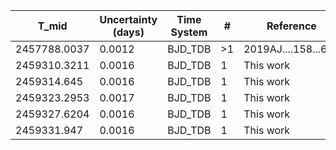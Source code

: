 |T_mid|Uncertainty (days)           |Time System|#                                            |Reference                           |
|-----|-----------------------------|-----------|---------------------------------------------|------------------------------------|
|2457788.0037|0.0012                       |BJD_TDB    |>1                                           |2019AJ....158...63E                 |
|2459310.3211|0.0016                       |BJD_TDB    |1                                            |This work                           |
|2459314.645|0.0016                       |BJD_TDB    |1                                            |This work                           |
|2459323.2953|0.0017                       |BJD_TDB    |1                                            |This work                           |
|2459327.6204|0.0016                       |BJD_TDB    |1                                            |This work                           |
|2459331.947|0.0016                       |BJD_TDB    |1                                            |This work                           |
